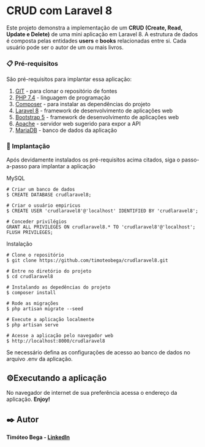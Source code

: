 # CRUD com Laravel 8

Este projeto demonstra a implementação de um <b>CRUD (Create, Read, Update e Delete)</b> de uma mini aplicação em Laravel 8.
A estrutura de dados é composta pelas entidades <b>users</b> e <b>books</b> relacionadas entre si. Cada usuário pode ser o autor de um ou mais livros.


### 📋 Pré-requisitos

São pré-requisitos para implantar essa aplicação:
1. [GIT](https://git-scm.com/downloads) - para clonar o repositório de fontes
2. [PHP 7.4](https:/php.net) - linguagem de programação
3. [Composer](https://getcomposer.org/download/) - para instalar as dependências do projeto
4. [Laravel 8](https://laravel.com/docs/8.x) - framework de desenvolvimento de aplicações web
5. [Bootstrap 5](https://getbootstrap.com/) - framework de desenvolvimento de aplicações web
6. [Apache](https://www.apachefriends.org/pt_br/index.html) - servidor web sugerido para expor a API
7. [MariaDB](https://mariadb.org/download) - banco de dados da aplicação

### 🔧 Implantação

Após devidamente instalados os pré-requisitos acima citados, siga o passo-a-passo para implantar a aplicação

MySQL
```
# Criar um banco de dados
$ CREATE DATABASE crudlaravel8;

# Criar o usuário empiricus
$ CREATE USER 'crudlaravel8'@'localhost' IDENTIFIED BY 'crudlaravel8';

# Conceder privilégios
GRANT ALL PRIVILEGES ON crudlaravel8.* TO 'crudlaravel8'@'localhost';
FLUSH PRIVILEGES;
```

Instalação
```
# Clone o repositório
$ git clone https://github.com/timoteobega/crudlaravel8.git

# Entre no diretório do projeto
$ cd crudlaravel8

# Instalando as depedências do projeto
$ composer install

# Rode as migrações
$ php artisan migrate --seed

# Execute a aplicação localmente
$ php artisan serve

# Acesse a aplicação pelo navegador web
$ http://localhost:8000/crudlaravel8
```
Se necessário defina as configurações de acesso ao banco de dados no arquivo .env da aplicação.

## ⚙️Executando a aplicação

No navegador de internet de sua preferência acessa o endereço da aplicação. <b>Enjoy!<b>

## ✒️ Autor
**Timóteo Bega** - [LinkedIn](https://www.linkedin.com/in/timoteobega/)
